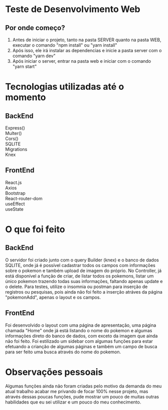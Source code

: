 # Teste de Desenvolvimento Web

## Por onde começo?
1. Antes de iniciar o projeto, tanto na pasta SERVER quanto na pasta WEB, executar o comando "npm install" ou "yarn install"
2. Após isso, ele irá instalar as dependencias e inicie a pasta server com o comando "yarn dev"
3. Após iniciar o server, entrar na pasta web e iniciar com o comando "yarn start"

# Tecnologias utilizadas até o momento
## BackEnd
Express()<br>
Multer()<br>
Cors()<br>
SQLITE<br>
Migrations<br>
Knex<br>

## FrontEnd
React.js<br>
Axios<br>
Bootstrap<br>
React-router-dom<br>
useEffect<br>
useState<br>

# O que foi feito
## BackEnd
O servidor foi criado junto com o query Builder (knex) e o banco de dados SQLITE, onde já é possível cadastrar todos os campos com informações sobre o pokemon e também upload de imagem do próprio. No Controller, já está disponível a função de criar, de listar todos os pokemons, listar um único pokemon trazendo todas suas informações, faltando apenas update e o delete. 
Para testes, utilize o insomnia ou postman para inserção de registros ou pesquisas, pois ainda não foi feito a inserção atráves da página "pokemonAdd", apenas o layout e os campos.

## FrontEnd
Foi desenvolvido o layout com uma página de apresentação, uma página chamada "Home" onde já está listando o nome do pokemon e algumas informações direto do banco de dados, com exceto da imagem que ainda não foi feito. Foi estilizado um sidebar com algumas funções para estar efetuando a crianção de algumas páginas e também um campo de busca para ser feito uma busca através do nome do pokemon.

# Observações pessoais
Algumas funções ainda não foram criadas pelo motivo da demanda do meu atual trabalho acabar me privando de focar 100% nesse projeto, mas através dessas poucas funções, pude mostrar um pouco de muitas outras habilidades que eu sei utilizar e um pouco do meu conhecimento. 


